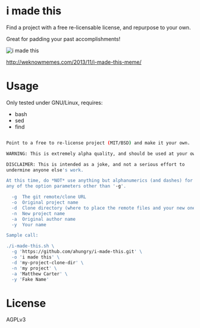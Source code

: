 # i made this

Find a project with a free re-licensable license, and repurpose to your own.

Great for padding your past accomplishments!

![i made this](http://weknowmemes.com/wp-content/uploads/2013/11/i-made-this-comic.jpg)

http://weknowmemes.com/2013/11/i-made-this-meme/

# Usage

Only tested under GNU/Linux, requires:

- bash
- sed
- find


```sh

Point to a free to re-license project (MIT/BSD) and make it your own.

WARNING: This is extremely alpha quality, and should be used at your own risk!

DISCLAIMER: This is intended as a joke, and not a serious effort to
undermine anyone else's work.

At this time, do *NOT* use anything but alphanumerics (and dashes) for
any of the option parameters other than '-g'.

  -g  The git remote/clone URL
  -o  Original project name
  -d  Clone directory (where to place the remote files and your new ones)
  -n  New project name
  -a  Original author name
  -y  Your name

Sample call:

./i-made-this.sh \
  -g 'https://github.com/ahungry/i-made-this.git' \
  -o 'i made this' \
  -d 'my-project-clone-dir' \
  -n 'my project' \
  -a 'Matthew Carter' \
  -y 'Fake Name'

```

# License

AGPLv3
